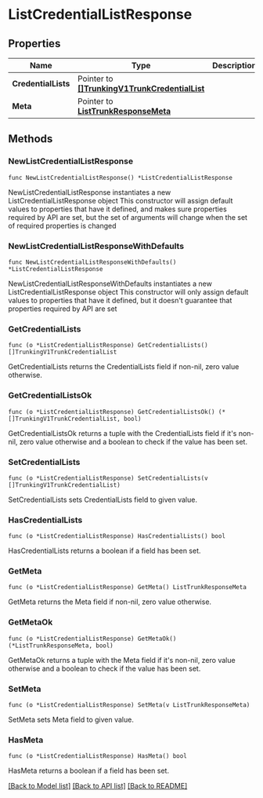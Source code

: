 # ListCredentialListResponse

## Properties

Name | Type | Description
------------ | ------------- | -------------
**CredentialLists** | Pointer to [**[]TrunkingV1TrunkCredentialList**](TrunkingV1TrunkCredentialList.md) |  | [optional] 
**Meta** | Pointer to [**ListTrunkResponseMeta**](ListTrunkResponse_meta.md) |  | [optional] 

## Methods

### NewListCredentialListResponse

`func NewListCredentialListResponse() *ListCredentialListResponse`

NewListCredentialListResponse instantiates a new ListCredentialListResponse object
This constructor will assign default values to properties that have it defined,
and makes sure properties required by API are set, but the set of arguments
will change when the set of required properties is changed

### NewListCredentialListResponseWithDefaults

`func NewListCredentialListResponseWithDefaults() *ListCredentialListResponse`

NewListCredentialListResponseWithDefaults instantiates a new ListCredentialListResponse object
This constructor will only assign default values to properties that have it defined,
but it doesn't guarantee that properties required by API are set

### GetCredentialLists

`func (o *ListCredentialListResponse) GetCredentialLists() []TrunkingV1TrunkCredentialList`

GetCredentialLists returns the CredentialLists field if non-nil, zero value otherwise.

### GetCredentialListsOk

`func (o *ListCredentialListResponse) GetCredentialListsOk() (*[]TrunkingV1TrunkCredentialList, bool)`

GetCredentialListsOk returns a tuple with the CredentialLists field if it's non-nil, zero value otherwise
and a boolean to check if the value has been set.

### SetCredentialLists

`func (o *ListCredentialListResponse) SetCredentialLists(v []TrunkingV1TrunkCredentialList)`

SetCredentialLists sets CredentialLists field to given value.

### HasCredentialLists

`func (o *ListCredentialListResponse) HasCredentialLists() bool`

HasCredentialLists returns a boolean if a field has been set.

### GetMeta

`func (o *ListCredentialListResponse) GetMeta() ListTrunkResponseMeta`

GetMeta returns the Meta field if non-nil, zero value otherwise.

### GetMetaOk

`func (o *ListCredentialListResponse) GetMetaOk() (*ListTrunkResponseMeta, bool)`

GetMetaOk returns a tuple with the Meta field if it's non-nil, zero value otherwise
and a boolean to check if the value has been set.

### SetMeta

`func (o *ListCredentialListResponse) SetMeta(v ListTrunkResponseMeta)`

SetMeta sets Meta field to given value.

### HasMeta

`func (o *ListCredentialListResponse) HasMeta() bool`

HasMeta returns a boolean if a field has been set.


[[Back to Model list]](../README.md#documentation-for-models) [[Back to API list]](../README.md#documentation-for-api-endpoints) [[Back to README]](../README.md)



